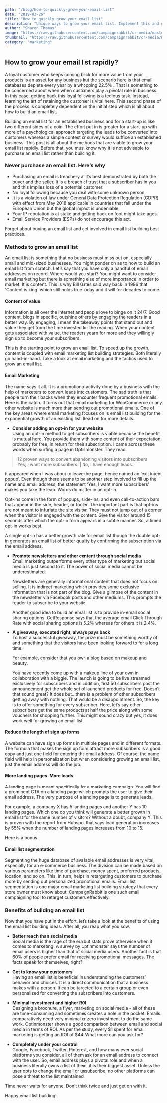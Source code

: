 ```yaml
---
path: "/blog/how-to-quickly-grow-your-email-list"
date: "2019-03-26"
title: "How to quickly grow your email list"
description: "Unique ways to grow your email list. Implement this and get more subscribers/customers to snowball your sales. Learn what not to do to master the technique."
author: "Sharon Thomas"
image: "https://raw.githubusercontent.com/campaignrabbit/cr-media/master/images/blog/How-to-grow-your-email-list-rapidly.png"
thumbnail: "https://raw.githubusercontent.com/campaignrabbit/cr-media/master/images/blog/How-to-grow-your-email-list-rapidly.png"
category: "marketing"
---
```

## How to grow your email list rapidly?
A loyal customer who keeps coming back for more value from your products is an asset for any business but the scenario here is that <link-text url="https://www.hubspot.com/database-decay" rel="noopener nofollow"> email databases deplete every year by a whopping 22.5% </link-text>. That is something to be concerned about when when customers play a pivotal role in business. In this case, getting back this loyal following is a tedious task. Instead, learning the art of <link-text url="https://www.retainful.com/blog/the-simple-way-to-retain-all-your-customers/" rel="noopener"> retaining the customer </link-text> is vital here. This second phase of the process is completely dependent on the initial step which is all about how to build an email list.

Building an email list for an established business and for a start-up is like two different sides of a coin. The effort put in is greater for a start-up with more of a psychological approach targeting the leads to be converted into customers whereas a simple contest or survey would suffice an established business. This post is all about the methods that are viable to grow your email list rapidly. Before that, you must know why it is not advisable to purchase an email list rather than building it.

### Never purchase an email list. Here’s why
- Purchasing an email is treachery at it’s best demonstrated by both the buyer and the seller. It is a breach of trust that a subscriber has in you and this implies loss of a potential customer.
- No loyal following because you deal with some unknown person.
- It is a violation of law under General Data Protection Regulation (GDPR) with effect from May 2018 applicable in countries that fall under the European Union but the global impact is undeniable.
- Your IP reputation is at stake and getting back on foot might take ages.
- Email Service Providers (ESPs) do not encourage this act.

Forget about buying an email list and get involved in email list building best practices.

### Methods to grow an email list
An email list is something that no business must miss out on, especially small and mid-sized businesses. You might ponder on as to how to build an email list from scratch. Let’s say that you have only a handful of email addresses on record. Where would you start? You might want to consider email marketing but there is something else of more importance in order to market. It is content. This is why Bill Gates said way back in 1996 that 'Content is king' which still holds true today and it will for decades to come.

#### Content of value
Information is all over the internet and people love to binge on it 24/7. Good content, blogs in specific, outshine others by engaging the readers in a better way. By engaging, I mean the takeaway points that stand out and value they get from the time invested for the reading. When your content gets associated with value, the readers yearn for more and they willingly sign up to become your subscribers.

This is the starting point to grow an email list. To speed up the growth, content is coupled with email marketing list building strategies. Both literally go hand-in-hand. Take a look at email marketing and the tactics used to grow an email list.

#### Email Marketing
The name says it all. It is a promotional activity done by a business with the help of marketers to convert leads into customers. The sad truth is that people turn their backs when they encounter frequent promotional emails. Here is the catch. It turns out that <link-text url="https://www.flycart.org/blog/woocommerce/top-5-email-plugins-for-woocommerce" rel="noopener"> email marketing for WooCommerce </link-text> or any other website is much more than sending out promotional emails. One of the key areas where email marketing focuses on is email list building for the exponential growth of an existing list.  Read on for more details.
- **Consider adding an opt-in for your website**  <br/>
Using an opt-in method to get subscribers is viable because the benefit is mutual here. You provide them with some content of their expectation, probably for free, in return for their subscription. I came across these words when surfing a page in Optinmonster. They read

> <highlight>12 proven ways to convert abandoning visitors into subscribers</highlight> </br>
  <underline>Yes, I want more subscribers. </underline>     |       <underline>No, I have enough leads.</underline>

It appeared when I was about to leave the page, hence named an ‘exit intent popup’. Even though there seems to be another step involved to fill up the name and email address, the statement ‘Yes, I want more subscribers’ makes you take the leap. Words do matter in an opt-in.

Opt-ins come in the form of popups, slide-ins, and even call-to-action bars that appear in the side, header, or footer. The important part is that opt-ins are not meant to infuriate the site visitor. They must not jump out of a corner when the visitor is engaged with the content. Give the visitor around 15 seconds after which the opt-in form appears in a subtle manner. So, a timed opt-in works best.

A single opt-in has a better growth rate for email list though the double opt-in generates an email list of better quality by confirming the subscription via the email address.
- **Promote newsletters and other content through social media**  <br/>
Email marketing outperforms every other type of marketing but social media is just second to it. The power of social media cannot be underestimated.

    Newsletters are generally informational content that does not focus on selling. It is indirect marketing which provides some exclusive information that is not part of the blog. Give a glimpse of the content in the newsletter via Facebook posts and other mediums. This prompts the reader to subscribe to your website.

    Another good idea to build an email list is to provide in-email social sharing options. <link-text url="https://blog.getresponse.com/social-sharing-boosts-email-ctr" rel="noopener nofollow">GetResponse</link-text> says that the average email Click Through Rate with social sharing options is 6.2% whereas for others it is 2.4%.

- **A giveaway, executed right,  always pays back**  <br/>
To host a successful giveaway, the prize must be something worthy of and something that the visitors have been looking forward to for a long time.

    For example, consider that you own a blog based on makeup and beauty.

    You have recently come up with a makeup line of your own in collaboration with a biggie. The launch is going to be live streamed exclusively for subscribers and in addition, first 50 subscribers post the announcement get the whole set of launched products for free. Doesn’t that sound great? It does but...there is a problem of other subscribers getting away with nothing. That would be a disappointment. So, the key is to offer something for every subscriber. Here, let’s say other subscribers get the same products at half the price along with some vouchers for shopping further. This might sound crazy but yes, it does work well for growing an email list.

#### Reduce the length of sign up forms
A website can have sign up forms in multiple pages and in different formats. The formula that makes the sign up form attract more subscribers is a good copy and just one field for entering the email address. Of course, the name field will help in personalization but when considering growing an email list, just the email address will do the job.

#### More landing pages. More leads
A landing page is meant specifically for a marketing campaign. You will find a prominent CTA on a landing page which prompts the user to give their email address. The very purpose of a landing page is to generate leads.

For example, a company X has 5 landing pages and another Y has 10 landing pages. Which one do you think will generate a better growth in email list for the same number of visitors? Without a doubt, company Y. This is proven with the report from <link-text url="https://blog.hubspot.com/blog/tabid/6307/bid/33756/why-you-yes-you-need-to-create-more-landing-pages.aspx" rel="noopener nofollow">Hubspot</link-text> that says lead generation increases by 55% when the number of landing pages increases from 10 to 15.

Here is a bonus.

#### Email list segmentation
Segmenting the huge database of available email addresses is very vital, especially for an e-commerce business. The division can be made based on various parameters like time of purchase, money spent, preferred products, location, and so on. This, in turn, helps in retargeting customers to purchase more by sending out personalized promotional emails. Email list segmentation is one major email marketing list building strategy that every store owner must know about. <link-text url="https://www.campaignrabbit.com/" rel="noopener">CampaignRabbit</link-text> is one such email campaigning tool to retarget customers effectively.

### Benefits of building an email list

Now that you have put in the effort, let’s take a look at the benefits of using the email list building ideas. After all, you reap what you sow.

- **Better reach than social media**  <br/>
Social media is the rage of the era but stats prove otherwise when it comes to marketing. A survey by <link-text url="https://optinmonster.com/email-marketing-vs-social-media-performance-2016-2019-statistics/" rel="noopener nofollow">Optinmonster</link-text> says the number of email users is higher than that of social media users. Another fact is that 60% of people prefer email for receiving promotional messages. The facts speak for themselves, right?

- **Get to know your customers**  <br/>
Having an email list is beneficial in understanding the customers’ behavior and choices. It is a direct communication that a business makes with a person. It can be targeted to a certain group or even personalized for converting the subscribers into customers.

- **Minimal investment and higher ROI**  <br/>
Designing a brochure, a flyer, marketing on social media - all of these are time-consuming and sometimes creates a hole in the pocket. Emails comparatively need very minimal or zero investment to do the same work. Optinmonster shows a good comparison between email and social media in terms of ROI. As per the study, every $1 spent for email marketing is getting an ROI of $44. What more can you ask for?

- **Completely under your control**  <br/>
Google, Facebook, Twitter, Pinterest, and how many ever social platforms you consider, all of them ask for an email address to connect with the user. So, email address plays a pivotal role and when a business literally owns a list of them, it is their biggest asset. Unless the user opts to change the email or unsubscribe, no other platforms can pose a threat to the list maintained.

Time never waits for anyone. Don’t think twice and just get on with it.

Happy email list building!